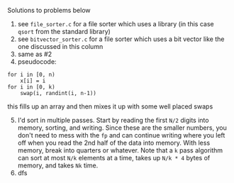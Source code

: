 Solutions to problems below

1. see `file_sorter.c` for a file sorter which uses a library (in this case `qsort` from the standard library)
2. see `bitvector_sorter.c` for a file sorter which uses a bit vector like the one discussed in this column
3. same as #2
4. pseudocode:
```
for i in [0, n)
    x[i] = i
for i in [0, k)
    swap(i, randint(i, n-1))
```
this fills up an array and then mixes it up with some well placed swaps

5) I'd sort in multiple passes. Start by reading the first `N/2` digits into memory, sorting, and writing.
Since these are the smaller numbers, you don't need to mess with the `fp` and can continue writing where you left off
when you read the 2nd half of the data into memory. With less memory, break into quarters or whatever. 
Note that a `k` pass algorithm can sort at most `N/k` elements at a time, takes up `N/k * 4` bytes of memory, and takes `Nk` time. 
6) dfs